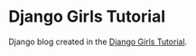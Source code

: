 # Django Girls Tutorial

Django blog created in the [Django Girls Tutorial](https://tutorial.djangogirls.org/en/).
